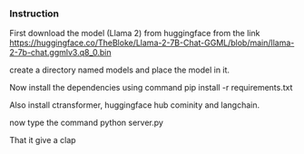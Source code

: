### Instruction
First download the model (Llama 2) from huggingface from the link https://huggingface.co/TheBloke/Llama-2-7B-Chat-GGML/blob/main/llama-2-7b-chat.ggmlv3.q8_0.bin 

create a directory named models and place the model in it.

Now install the dependencies using command pip install -r requirements.txt

Also install ctransformer, huggingface hub cominity and langchain.

now type the command python server.py 

That it give a clap